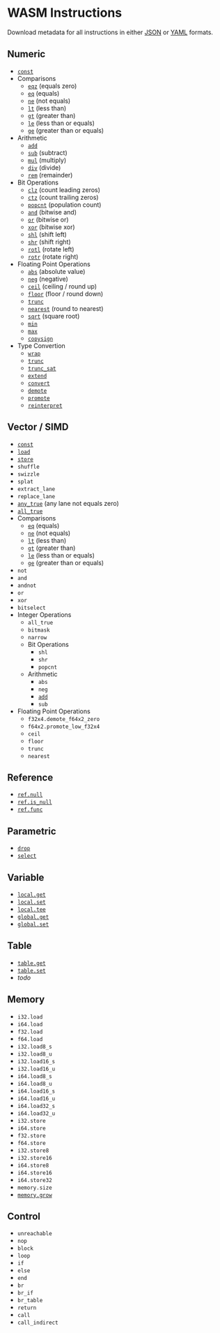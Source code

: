 
# WASM Instructions

Download metadata for all instructions in either [JSON](./instructions?format=json) or [YAML](./instructions?format=yaml) formats.

## Numeric

- [`const`](./numeric/const)
- Comparisons
  - [`eqz`](./numeric/eqz) (equals zero)
  - [`eq`](./numeric/eq) (equals)
  - [`ne`](./numeric/ne) (not equals)
  - [`lt`](./numeric/lt) (less than)
  - [`gt`](./numeric/gt) (greater than)
  - [`le`](./numeric/le) (less than or equals)
  - [`ge`](./numeric/ge) (greater than or equals)
- Arithmetic
  - [`add`](./numeric/add)
  - [`sub`](./numeric/sub) (subtract)
  - [`mul`](./numeric/mul) (multiply)
  - [`div`](./numeric/div) (divide)
  - [`rem`](./numeric/rem) (remainder)
- Bit Operations
  - [`clz`](./numeric/clz) (count leading zeros)
  - [`ctz`](./numeric/ctz) (count trailing zeros)
  - [`popcnt`](./numeric/popcnt) (population count)
  - [`and`](./numeric/and) (bitwise and)
  - [`or`](./numeric/or) (bitwise or)
  - [`xor`](./numeric/xor) (bitwise xor)
  - [`shl`](./numeric/shl) (shift left)
  - [`shr`](./numeric/shr) (shift right)
  - [`rotl`](./numeric/rotl) (rotate left)
  - [`rotr`](./numeric/rotr) (rotate right)
- Floating Point Operations
  - [`abs`](./numeric/abs) (absolute value)
  - [`neg`](./numeric/neg) (negative)
  - [`ceil`](./numeric/ceil) (ceiling / round up)
  - [`floor`](./numeric/floor) (floor / round down)
  - [`trunc`](./numeric/f.trunc)
  - [`nearest`](./numeric/nearest) (round to nearest)
  - [`sqrt`](./numeric/sqrt) (square root)
  - [`min`](./numeric/min)
  - [`max`](./numeric/max)
  - [`copysign`](./numeric/copysign)
- Type Convertion
  - [`wrap`](./numeric/wrap)
  - [`trunc`](./numeric/i.trunc)
  - [`trunc_sat`](./numeric/trunc_sat)
  - [`extend`](./numeric/extend)
  - [`convert`](./numeric/convert)
  - [`demote`](./numeric/demote)
  - [`promote`](./numeric/promote)
  - [`reinterpret`](./numeric/reinterpret)


## Vector / SIMD

- [`const`](./simd/const)
- [`load`](./simd/load)
- [`store`](./simd/store)
- `shuffle`
- `swizzle`
- `splat`
- `extract_lane`
- `replace_lane`
- [`any_true`](./simd/any_true) (any lane not equals zero)
- [`all_true`](./simd/all_true)
- Comparisons
  - [`eq`](./simd/eq) (equals)
  - [`ne`](./simd/ne) (not equals)
  - [`lt`](./simd/lt) (less than)
  - [`gt`](./simd/gt) (greater than)
  - [`le`](./simd/le) (less than or equals)
  - [`ge`](./simd/ge) (greater than or equals)
- `not`
- `and`
- `andnot`
- `or`
- `xor`
- `bitselect`
- Integer Operations
  - `all_true`
  - `bitmask`
  - `narrow`
  - Bit Operations
    - `shl`
    - `shr`
    - `popcnt`
  - Arithmetic
    - `abs`
    - `neg`
    - [`add`](./simd/i.add)
    - `sub`
- Floating Point Operations
  - `f32x4.demote_f64x2_zero`
  - `f64x2.promote_low_f32x4`
  - `ceil`
  - `floor`
  - `trunc`
  - `nearest`

## Reference

- [`ref.null`](./reference/null)
- [`ref.is_null`](./reference/is_null)
- [`ref.func`](./reference/func)

## Parametric

- [`drop`](./parametric/drop)
- [`select`](./parametric/select)

## Variable

- [`local.get`](./variable/local.get)
- [`local.set`](./variable/local.set)
- [`local.tee`](./variable/local.tee)
- [`global.get`](./variable/global.get)
- [`global.set`](./variable/global.set)

## Table

- [`table.get`](./table/table.get)
- [`table.set`](./table/table.set)
- _todo_

## Memory

- `i32.load`
- `i64.load`
- `f32.load`
- `f64.load`
- `i32.load8_s`
- `i32.load8_u`
- `i32.load16_s`
- `i32.load16_u`
- `i64.load8_s`
- `i64.load8_u`
- `i64.load16_s`
- `i64.load16_u`
- `i64.load32_s`
- `i64.load32_u`
- `i32.store`
- `i64.store`
- `f32.store`
- `f64.store`
- `i32.store8`
- `i32.store16`
- `i64.store8`
- `i64.store16`
- `i64.store32`
- `memory.size`
- [`memory.grow`](./memory/memory.grow)

## Control

- `unreachable`
- `nop`
- `block`
- `loop`
- `if`
- `else`
- `end`
- `br`
- `br_if`
- `br_table`
- `return`
- `call`
- `call_indirect`
